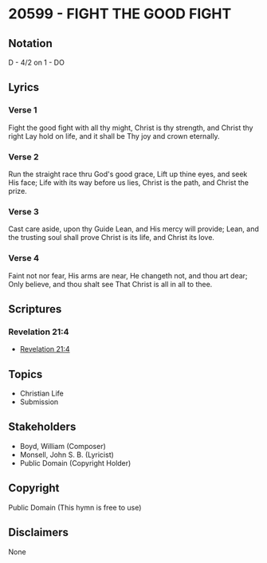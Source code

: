 # 20599 - FIGHT THE GOOD FIGHT

## Notation

D - 4/2 on 1 - DO

## Lyrics

### Verse 1

Fight the good fight with all thy might, Christ is thy strength, and Christ thy right Lay hold on life, and it shall be Thy joy and crown eternally.

### Verse 2

Run the straight race thru God's good grace, Lift up thine eyes, and seek His face; Life with its way before us lies, Christ is the path, and Christ the prize.

### Verse 3

Cast care aside, upon thy Guide Lean, and His mercy will provide; Lean, and the trusting soul shall prove Christ is its life, and Christ its love.

### Verse 4

Faint not nor fear, His arms are near, He changeth not, and thou art dear; Only believe, and thou shalt see That Christ is all in all to thee.


## Scriptures

### Revelation 21:4

- [Revelation 21:4](https://www.biblegateway.com/passage/?search=Revelation%2021%3A4)


## Topics

- Christian Life
- Submission

## Stakeholders

- Boyd, William (Composer)
- Monsell, John S. B. (Lyricist)
- Public Domain (Copyright Holder)

## Copyright

Public Domain
(This hymn is free to use)

## Disclaimers

None

